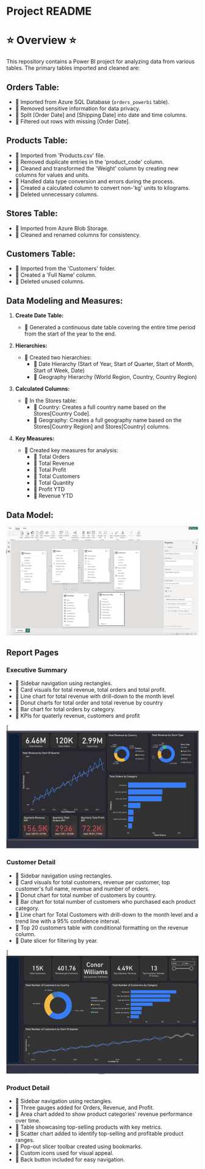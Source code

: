 # Project README

# ⭐️ Overview ⭐️

This repository contains a Power BI project for analyzing data from various tables. The primary tables imported and cleaned are:

##  Orders Table:

- 🌺 Imported from Azure SQL Database (`orders_powerbi` table).
- 🌺 Removed sensitive information for data privacy.
- 🌺 Split [Order Date] and [Shipping Date] into date and time columns.
- 🌺 Filtered out rows with missing [Order Date].

##  Products Table:

- 🌸 Imported from 'Products.csv' file.
- 🌸 Removed duplicate entries in the 'product_code' column.
- 🌸 Cleaned and transformed the 'Weight' column by creating new columns for values and units.
- 🌸 Handled data type conversion and errors during the process.
- 🌸 Created a calculated column to convert non-'kg' units to kilograms.
- 🌸 Deleted unnecessary columns.

##  Stores Table:

- 🌺 Imported from Azure Blob Storage.
- 🌺 Cleaned and renamed columns for consistency.

##  Customers Table:

- 🌸 Imported from the 'Customers' folder.
- 🌸 Created a 'Full Name' column.
- 🌸 Deleted unused columns.


## Data Modeling and Measures:

1. **Create Date Table:**
   - 🌺 Generated a continuous date table covering the entire time period from the start of the year to the end.

2. **Hierarchies:**
   - 🌺 Created two hierarchies:
     - 🌸 Date Hierarchy (Start of Year, Start of Quarter, Start of Month, Start of Week, Date)
     - 🌸 Geography Hierarchy (World Region, Country, Country Region)

3. **Calculated Columns:**
   - 🌺 In the Stores table:
     - 🌸 Country: Creates a full country name based on the Stores[Country Code].
     - 🌸 Geography: Creates a full geography name based on the Stores[Country Region] and Stores[Country] columns.

4. **Key Measures:**
   - 🌺 Created key measures for analysis:
     - 🌸 Total Orders
     - 🌸 Total Revenue
     - 🌸 Total Profit
     - 🌸 Total Customers
     - 🌸 Total Quantity
     - 🌸 Profit YTD
     - 🌸 Revenue YTD

## Data Model:


[![Data Model](https://github.com/Saba-Rostami/data-analytics-power-bi-report739/raw/master/Data%20Model.png)](https://github.com/Saba-Rostami/data-analytics-power-bi-report739/blob/master/Data%20Model.png?raw=true)


## Report Pages

### Executive Summary
- 🌸 Sidebar navigation using rectangles.
- 🌸 Card visuals for total revenue, total orders and total profit.
- 🌸 Line chart for total revenue with drill-down to the month level
- 🌸  Donut charts for total order and total revenue by country
- 🌸  Bar chart for total orders by category.
- 🌸  KPIs for quaterly revenue, customers and profit

[![Executive Summary](https://raw.githubusercontent.com/Saba-Rostami/data-analytics-power-bi-report739/af7ab4bd5e2af3cd154e7d4882f17ebefc94ddc3/Executive%20Summary%20report.png)
  
### Customer Detail
- 🌸  Sidebar navigation using rectangles.
- 🌸  Card visuals for total customers, revenue per customer, top customer's full name, revenue and number of orders.
- 🌸  Donut chart for total number of customers by country.
- 🌸  Bar chart for total number of customers who purchased each product category.
- 🌸  Line chart for Total Customers with drill-down to the month level and a trend line with a 95% confidence interval.
- 🌸  Top 20 customers table with conditional formatting on the revenue column.
- 🌸  Date slicer for filtering by year.

[![Customer Detail](https://raw.githubusercontent.com/Saba-Rostami/data-analytics-power-bi-report739/af7ab4bd5e2af3cd154e7d4882f17ebefc94ddc3/Customer%20Detail%20report.png)

### Product Detail
- 🌸 Sidebar navigation using rectangles.
- 🌸 Three gauges added for Orders, Revenue, and Profit.
- 🌸 Area chart added to show product categories' revenue performance over time.
- 🌸 Table showcasing top-selling products with key metrics.
- 🌸 Scatter chart added to identify top-selling and profitable product ranges.
- 🌸 Pop-out slicer toolbar created using bookmarks.
- 🌸 Custom icons used for visual appeal.
- 🌸 Back button included for easy navigation.


